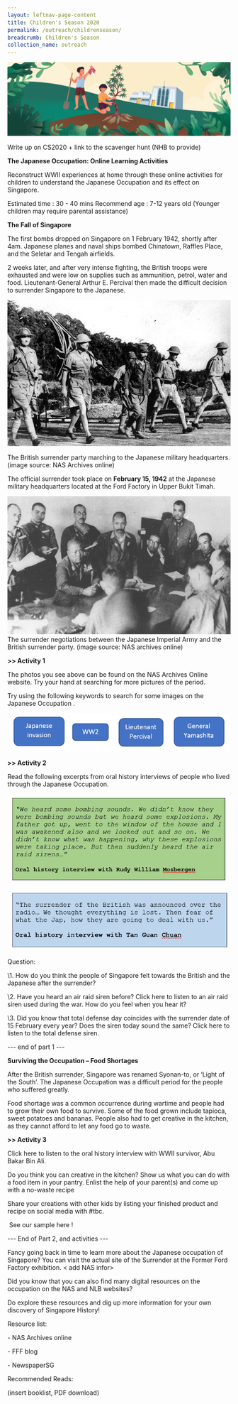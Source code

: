 ```yaml
---
layout: leftnav-page-content
title: Children's Season 2020
permalink: /outreach/childrenseason/
breadcrumb: Children's Season
collection_name: outreach
---
```


  ![Children Programme](/images/ChildProgramme.jpg)

Write up on CS2020 + link to the scavenger hunt (NHB to provide)

 

**The Japanese Occupation: Online Learning Activities**

Reconstruct WWII experiences at home through these online activities for children to understand the Japanese Occupation and its effect on Singapore. 

Estimated time    : 30 - 40 mins
 Recommend age : 7-12 years old (Younger children may require parental assistance)  

 

**The Fall of Singapore** 

The first bombs dropped on Singapore on 1 February 1942, shortly after 4am. Japanese planes and naval ships bombed Chinatown, Raffles Place, and the Seletar and Tengah airfields. 

2 weeks later, and after very intense fighting, the British troops were exhausted and were low on supplies such as ammunition, petrol, water and food. Lieutenant-General Arthur E. Percival then made the difficult decision to surrender Singapore to the Japanese.

![British troops](/images/children/britishmarching.jpg)

 The British surrender party marching to the Japanese military headquarters. (image source: NAS Archives online)

The official surrender took place on **February 15, 1942** at the Japanese military headquarters located at the Ford Factory in Upper Bukit Timah. 

![Surrender Negotiations](/images/children/surrendernegotiations.jpg)
 The surrender negotiations between the Japanese Imperial Army and the British surrender party. (image source: NAS archives online)

 

**>> Activity 1**

The photos you see above can be found on the NAS Archives Online website. Try your hand at searching for more pictures of the period. <link to NAS Archives Online> 

Try using the following keywords to search for some images on the Japanese Occupation .

  ![Activity 1](/images/children/activity1.png)

 

**>> Activity 2**

Read the following excerpts from oral history interviews of people who lived through the Japanese Occupation.

  ![Activity 2](/images/children/activity2.png)

 

Question:

\1.       How do you think the people of Singapore felt towards the British and the Japanese after the surrender? 

\2.       Have you heard an air raid siren before? Click here <link> to listen to an air raid siren used during the war. How do you feel when you hear it? 

\3.       Did you know that total defense day coincides with the surrender date of 15 February every year? Does the siren today sound the same? Click here <link> to listen to the total defense siren. 

--- end of part 1 ---

 


**Surviving the Occupation – Food Shortages**

After the British surrender, Singapore was renamed Syonan-to, or ‘Light of the South’. The Japanese Occupation was a difficult period for the people who suffered greatly. 

Food shortage was a common occurrence during wartime and people had to grow their own food to survive. Some of the food grown include tapioca, sweet potatoes and bananas. People also had to get creative in the kitchen, as they cannot afford to let any food go to waste.

 

<picture of Syonan times cover> 


**>> Activity 3** 

Click here <link to youtube> to listen to the oral history interview with WWII survivor, Abu Bakar Bin Ali.  

Do you think you can creative in the kitchen? Show us what you can do with a food item in your pantry. Enlist the help of your parent(s) and come up with a no-waste recipe

Share your creations with other kids by listing your finished product and recipe on social media with #tbc. 

<image > See our sample here <link to IG post> ! 

 

--- End of Part 2, and activities ---

 

Fancy going back in time to learn more about the Japanese occupation of Singapore? You can visit the actual site of the Surrender at the Former Ford Factory exhibition.  < add NAS infor> 

Did you know that you can also find many digital resources on the occupation on the NAS and NLB websites? 

Do explore these resources and dig up more information for your own discovery of Singapore History!

 

Resource list:

\-          NAS Archives online

\-          FFF blog

\-          NewspaperSG

 

Recommended Reads:

(insert booklist, PDF download) 